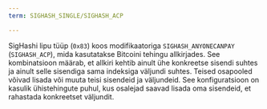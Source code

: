 ```yaml
---
term: SIGHASH_SINGLE/SIGHASH_ACP

---
```

SigHashi lipu tüüp (`0x83`) koos modifikaatoriga `SIGHASH_ANYONECANPAY` (`SIGHASH_ACP`), mida kasutatakse Bitcoini tehingu allkirjades. See kombinatsioon määrab, et allkiri kehtib ainult ühe konkreetse sisendi suhtes ja ainult selle sisendiga sama indeksiga väljundi suhtes. Teised osapooled võivad lisada või muuta teisi sisendeid ja väljundeid. See konfiguratsioon on kasulik ühistehingute puhul, kus osalejad saavad lisada oma sisendeid, et rahastada konkreetset väljundit.